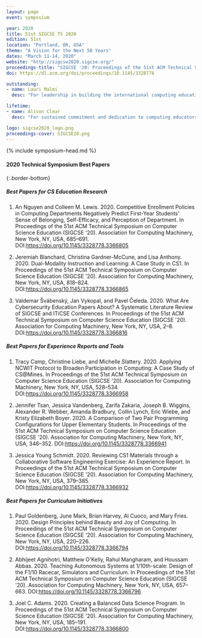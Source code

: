 ```yaml
---
layout: page
event: symposium

year: 2020
title: 51st SIGCSE TS 2020
edition: 51st
location: "Portland, OR, USA"
theme: "A Vision for the Next 50 Years"
dates: "March 11-14, 2020"
website: "http://sigcse2020.sigcse.org/"
proceedings-title: "SIGCSE '20: Proceedings of the 51st ACM Technical Symposium on Computer Science Education"
doi: https://dl.acm.org/doi/proceedings/10.1145/3328778

outstanding:
- name: Lauri Malmi
  desc: "For leadership in building the international computing education research community, and raising the profile and quality of computing education research and research mentorship."

lifetime:
- name: Alison Clear
  desc: "For sustained commitment and dedication to computing educators, computing education, excellence in teaching and research and innovative curriculum design nationally and internationally."

logo: sigcse2020_logo.png
proceedings-cover: SIGCSE20.png
---
```


{% include symposium-head.md %}


#### 2020 Technical Symposium Best Papers
{:.border-bottom}

##### Best Papers for CS Education Research

1. An Nguyen and Colleen M. Lewis. 2020. Competitive Enrollment Policies in Computing Departments Negatively Predict First-Year Students' Sense of Belonging, Self-Efficacy, and Perception of Department. In Proceedings of the 51st ACM Technical Symposium on Computer Science Education (SIGCSE '20). Association for Computing Machinery, New York, NY, USA, 685–691. DOI:<https://doi.org/10.1145/3328778.3366805>

2. Jeremiah Blanchard, Christina Gardner-McCune, and Lisa Anthony. 2020. Dual-Modality Instruction and Learning: A Case Study in CS1. In Proceedings of the 51st ACM Technical Symposium on Computer Science Education (SIGCSE '20). Association for Computing Machinery, New York, NY, USA, 818–824. DOI:<https://doi.org/10.1145/3328778.3366865>

3. Valdemar Švábenský, Jan Vykopal, and Pavel Čeleda. 2020. What Are Cybersecurity Education Papers About? A Systematic Literature Review of SIGCSE and ITiCSE Conferences. In Proceedings of the 51st ACM Technical Symposium on Computer Science Education (SIGCSE '20). Association for Computing Machinery, New York, NY, USA, 2–8. DOI:<https://doi.org/10.1145/3328778.3366816>

##### Best Papers for Experience Reports and Tools

1. Tracy Camp, Christine Liebe, and Michelle Slattery. 2020. Applying NCWIT Protocol to Broaden Participation in Computing: A Case Study of CS@Mines. In Proceedings of the 51st ACM Technical Symposium on Computer Science Education (SIGCSE '20). Association for Computing Machinery, New York, NY, USA, 528–534. DOI:<https://doi.org/10.1145/3328778.3366958>

2. Jennifer Tsan, Jessica Vandenberg, Zarifa Zakaria, Joseph B. Wiggins, Alexander R. Webber, Amanda Bradbury, Collin Lynch, Eric Wiebe, and Kristy Elizabeth Boyer. 2020. A Comparison of Two Pair Programming Configurations for Upper Elementary Students. In Proceedings of the 51st ACM Technical Symposium on Computer Science Education (SIGCSE '20). Association for Computing Machinery, New York, NY, USA, 346–352. DOI:<https://doi.org/10.1145/3328778.3366941>

3. Jessica Young Schmidt. 2020. Reviewing CS1 Materials through a Collaborative Software Engineering Exercise: An Experience Report. In Proceedings of the 51st ACM Technical Symposium on Computer Science Education (SIGCSE '20). Association for Computing Machinery, New York, NY, USA, 379–385. DOI:<https://doi.org/10.1145/3328778.3366932>

##### Best Papers for Curriculum Initiatives

1. Paul Goldenberg, June Mark, Brian Harvey, Al Cuoco, and Mary Fries. 2020. Design Principles behind Beauty and Joy of Computing. In Proceedings of the 51st ACM Technical Symposium on Computer Science Education (SIGCSE '20). Association for Computing Machinery, New York, NY, USA, 220–226. DOI:<https://doi.org/10.1145/3328778.3366794>

2. Abhijeet Agnihotri, Matthew O'Kelly, Rahul Mangharam, and Houssam Abbas. 2020. Teaching Autonomous Systems at 1/10th-scale: Design of the F1/10 Racecar, Simulators and Curriculum. In Proceedings of the 51st ACM Technical Symposium on Computer Science Education (SIGCSE '20). Association for Computing Machinery, New York, NY, USA, 657–663. DOI:<https://doi.org/10.1145/3328778.3366796>

3. Joel C. Adams. 2020. Creating a Balanced Data Science Program. In Proceedings of the 51st ACM Technical Symposium on Computer Science Education (SIGCSE '20). Association for Computing Machinery, New York, NY, USA, 185–191. DOI:<https://doi.org/10.1145/3328778.3366800>